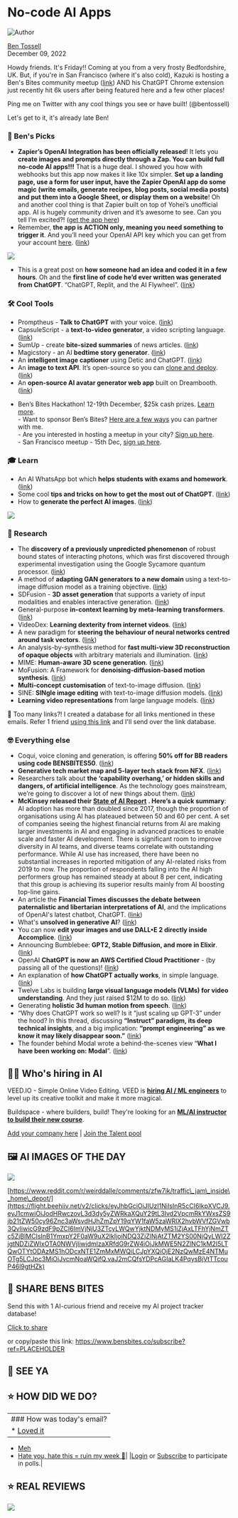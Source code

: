 # No-code AI Apps

![Author](https://media.beehiiv.com/cdn-cgi/image/format=auto,onerror=redirect/uploads/user/profile_picture/fc858b4d-39e3-4be1-abf4-2b55504e21a2/thumb_uJ4UYake_400x400.jpg)

[Ben Tossell](https://www.twitter.com/bentossell)  
December 09, 2022

Howdy friends. It's Friday!! Coming at you from a very frosty Bedfordshire, UK. But, if you're in San Francisco (where it's also cold), Kazuki is hosting a Ben's Bites community meetup ([link](https://flight.beehiiv.net/v2/clicks/eyJhbGciOiJIUzI1NiIsInR5cCI6IkpXVCJ9.eyJ1cmwiOiJodHRwczovL2x1Lm1hL3Zhdzg4YXNhIiwicG9zdF9pZCI6ImVjNjU3ZTcyLWQwYjktNDMyMS1iZjAxLTFhYjNmZTc5ZjBlMCIsInB1YmxpY2F0aW9uX2lkIjoiNDQ3ZjZlNjAtZTM2YS00NjQyLWI2ZjgtNDZiZWIxOTA0NWVjIiwidmlzaXRfdG9rZW4iOiJkMWE5N2ZlNC1kM2I5LTQwOTYtODAzMS1hODcxNTE1ZmMxMWQiLCJpYXQiOjE2NzQwMzE4NTMuOTg1LCJpc3MiOiJvcmNoaWQifQ.VTaa2l57YKCoRV1Y3RyzywvWiW1eY2KIkE6qWlWlIxY)) AND his ChatGPT Chrome extension just recently hit 6k users after being featured here and a few other places!

Ping me on Twitter with any cool things you see or have built! (@bentossell)

Let's get to it, it's already late Ben!

### **🤌 Ben's Picks**

* **Zapier’s OpenAI Integration has been officially released**! It lets you **create images and prompts directly through a Zap. You can build full no-code AI apps!!!** That is a huge deal. I showed you how with webhooks but this app now makes it like 10x simpler. **Set up a landing page, use a form for user input, have the Zapier OpenAI app do some magic (write emails, generate recipes, blog posts, social media posts) and put them into a Google Sheet, or display them on a website**! Oh and another cool thing is that Zapier built on top of Yohei’s unofficial app. AI is hugely community driven and it’s awesome to see. Can you tell I’m excited?! ([<u>get the app here</u>](https://flight.beehiiv.net/v2/clicks/eyJhbGciOiJIUzI1NiIsInR5cCI6IkpXVCJ9.eyJ1cmwiOiJodHRwczovL3phcGllci5jb20vYXBwcy9vcGVuYWkvaW50ZWdyYXRpb25zIiwicG9zdF9pZCI6ImVjNjU3ZTcyLWQwYjktNDMyMS1iZjAxLTFhYjNmZTc5ZjBlMCIsInB1YmxpY2F0aW9uX2lkIjoiNDQ3ZjZlNjAtZTM2YS00NjQyLWI2ZjgtNDZiZWIxOTA0NWVjIiwidmlzaXRfdG9rZW4iOiJkMWE5N2ZlNC1kM2I5LTQwOTYtODAzMS1hODcxNTE1ZmMxMWQiLCJpYXQiOjE2NzQwMzE4NTMuOTg2LCJpc3MiOiJvcmNoaWQifQ.qC04GOW2Usl3VWv7cAzuvOAsgnWrIxeJ4zW6Ucrt0HA))
* Remember, **the app is ACTION only, meaning you need something to trigger it**. And you’ll need your OpenAI API key which you can get from your account [<u>here</u>](https://flight.beehiiv.net/v2/clicks/eyJhbGciOiJIUzI1NiIsInR5cCI6IkpXVCJ9.eyJ1cmwiOiJodHRwczovL2JldGEub3BlbmFpLmNvbS9hY2NvdW50L2FwaS1rZXlzIiwicG9zdF9pZCI6ImVjNjU3ZTcyLWQwYjktNDMyMS1iZjAxLTFhYjNmZTc5ZjBlMCIsInB1YmxpY2F0aW9uX2lkIjoiNDQ3ZjZlNjAtZTM2YS00NjQyLWI2ZjgtNDZiZWIxOTA0NWVjIiwidmlzaXRfdG9rZW4iOiJkMWE5N2ZlNC1kM2I5LTQwOTYtODAzMS1hODcxNTE1ZmMxMWQiLCJpYXQiOjE2NzQwMzE4NTMuOTg2LCJpc3MiOiJvcmNoaWQifQ.dt7gaZJQAveYKwxEt5mm0bt3AH4ETJIYaLp0qy6E8s0). ([<u>link</u>](https://flight.beehiiv.net/v2/clicks/eyJhbGciOiJIUzI1NiIsInR5cCI6IkpXVCJ9.eyJ1cmwiOiJodHRwczovL3phcGllci5jb20vYXBwcy9vcGVuYWkvaW50ZWdyYXRpb25zIiwicG9zdF9pZCI6ImVjNjU3ZTcyLWQwYjktNDMyMS1iZjAxLTFhYjNmZTc5ZjBlMCIsInB1YmxpY2F0aW9uX2lkIjoiNDQ3ZjZlNjAtZTM2YS00NjQyLWI2ZjgtNDZiZWIxOTA0NWVjIiwidmlzaXRfdG9rZW4iOiJkMWE5N2ZlNC1kM2I5LTQwOTYtODAzMS1hODcxNTE1ZmMxMWQiLCJpYXQiOjE2NzQwMzE4NTMuOTg2LCJpc3MiOiJvcmNoaWQifQ.qC04GOW2Usl3VWv7cAzuvOAsgnWrIxeJ4zW6Ucrt0HA))

![](https://media.beehiiv.com/cdn-cgi/image/format=auto,onerror=redirect/uploads/asset/file/a6112ec4-d477-4ac5-b67d-c629fcb5f572/Screenshot_2022-12-09_at_14.10.08.png)

* This is a great post on **how someone had an idea and coded it in a few hours**. Oh and the **first line of code he’d ever written was generated from ChatGPT**. “ChatGPT, Replit, and the AI Flywheel”. ([<u>link</u>](https://flight.beehiiv.net/v2/clicks/eyJhbGciOiJIUzI1NiIsInR5cCI6IkpXVCJ9.eyJ1cmwiOiJodHRwczovL3d3dy5saW5rZWRpbi5jb20vcHVsc2UvY2hhdGdwdC1yZXBsaXQtYWktZmx5d2hlZWwtbmljay1jaGFwbGVhdS8iLCJwb3N0X2lkIjoiZWM2NTdlNzItZDBiOS00MzIxLWJmMDEtMWFiM2ZlNzlmMGUwIiwicHVibGljYXRpb25faWQiOiI0NDdmNmU2MC1lMzZhLTQ2NDItYjZmOC00NmJlYjE5MDQ1ZWMiLCJ2aXNpdF90b2tlbiI6ImQxYTk3ZmU0LWQzYjktNDA5Ni04MDMxLWE4NzE1MTVmYzExZCIsImlhdCI6MTY3NDAzMTg1My45ODYsImlzcyI6Im9yY2hpZCJ9.CIxjyIi1uuDyysn18VNiBX2QpkTfkQiXTRYRsWI7GYI))

### **🛠️ Cool Tools**

* Promptheus - **Talk to ChatGPT** with your voice. ([<u>link</u>](https://flight.beehiiv.net/v2/clicks/eyJhbGciOiJIUzI1NiIsInR5cCI6IkpXVCJ9.eyJ1cmwiOiJodHRwczovL2Nocm9tZS5nb29nbGUuY29tL3dlYnN0b3JlL2RldGFpbC9wcm9tcHRoZXVzLWNvbnZlcnNlLXdpdGgvZWlwamRrYmNoYWRuYW1pcHBvbmVobGpkbmZsb2xma2kiLCJwb3N0X2lkIjoiZWM2NTdlNzItZDBiOS00MzIxLWJmMDEtMWFiM2ZlNzlmMGUwIiwicHVibGljYXRpb25faWQiOiI0NDdmNmU2MC1lMzZhLTQ2NDItYjZmOC00NmJlYjE5MDQ1ZWMiLCJ2aXNpdF90b2tlbiI6ImQxYTk3ZmU0LWQzYjktNDA5Ni04MDMxLWE4NzE1MTVmYzExZCIsImlhdCI6MTY3NDAzMTg1My45ODYsImlzcyI6Im9yY2hpZCJ9.ONrHxZoTHxFYv84WsLprz3EmCw_dpPuHt58p5b8ok84))
* CapsuleScript - a **text-to-video generator**, a video scripting language. ([<u>link</u>](https://flight.beehiiv.net/v2/clicks/eyJhbGciOiJIUzI1NiIsInR5cCI6IkpXVCJ9.eyJ1cmwiOiJodHRwczovL2FpLmNhcHN1bGUudmlkZW8vIiwicG9zdF9pZCI6ImVjNjU3ZTcyLWQwYjktNDMyMS1iZjAxLTFhYjNmZTc5ZjBlMCIsInB1YmxpY2F0aW9uX2lkIjoiNDQ3ZjZlNjAtZTM2YS00NjQyLWI2ZjgtNDZiZWIxOTA0NWVjIiwidmlzaXRfdG9rZW4iOiJkMWE5N2ZlNC1kM2I5LTQwOTYtODAzMS1hODcxNTE1ZmMxMWQiLCJpYXQiOjE2NzQwMzE4NTMuOTg2LCJpc3MiOiJvcmNoaWQifQ.WLuFdoQeC_T9piHNHzMe25Hpt0VTvkLIj9FL5uBXmNc))
* SumUp - create **bite-sized summaries** of news articles. ([<u>link</u>](https://flight.beehiiv.net/v2/clicks/eyJhbGciOiJIUzI1NiIsInR5cCI6IkpXVCJ9.eyJ1cmwiOiJodHRwczovL3N1bXVwLnBhZ2UvIiwicG9zdF9pZCI6ImVjNjU3ZTcyLWQwYjktNDMyMS1iZjAxLTFhYjNmZTc5ZjBlMCIsInB1YmxpY2F0aW9uX2lkIjoiNDQ3ZjZlNjAtZTM2YS00NjQyLWI2ZjgtNDZiZWIxOTA0NWVjIiwidmlzaXRfdG9rZW4iOiJkMWE5N2ZlNC1kM2I5LTQwOTYtODAzMS1hODcxNTE1ZmMxMWQiLCJpYXQiOjE2NzQwMzE4NTMuOTg2LCJpc3MiOiJvcmNoaWQifQ.WtvNUsriXJjvDRHU5fHBLgDR8S4Z7GxPeRpf8bkupdg))
* Magicstory - an AI **bedtime story generator**. ([<u>link</u>](https://flight.beehiiv.net/v2/clicks/eyJhbGciOiJIUzI1NiIsInR5cCI6IkpXVCJ9.eyJ1cmwiOiJodHRwczovL21hZ2ljc3RvcnkuYWkvIiwicG9zdF9pZCI6ImVjNjU3ZTcyLWQwYjktNDMyMS1iZjAxLTFhYjNmZTc5ZjBlMCIsInB1YmxpY2F0aW9uX2lkIjoiNDQ3ZjZlNjAtZTM2YS00NjQyLWI2ZjgtNDZiZWIxOTA0NWVjIiwidmlzaXRfdG9rZW4iOiJkMWE5N2ZlNC1kM2I5LTQwOTYtODAzMS1hODcxNTE1ZmMxMWQiLCJpYXQiOjE2NzQwMzE4NTMuOTg2LCJpc3MiOiJvcmNoaWQifQ.iaRc4Wqsr2pFDKVBgaXQQIaqgIgQAEliaaBuoIXxoS8))
* An **intelligent image captioner** using Detic and ChatGPT. ([<u>link</u>](https://flight.beehiiv.net/v2/clicks/eyJhbGciOiJIUzI1NiIsInR5cCI6IkpXVCJ9.eyJ1cmwiOiJodHRwczovL2h1Z2dpbmdmYWNlLmNvL3NwYWNlcy90YWVzaXJpL0RldGljQ2hhdEdQVCIsInBvc3RfaWQiOiJlYzY1N2U3Mi1kMGI5LTQzMjEtYmYwMS0xYWIzZmU3OWYwZTAiLCJwdWJsaWNhdGlvbl9pZCI6IjQ0N2Y2ZTYwLWUzNmEtNDY0Mi1iNmY4LTQ2YmViMTkwNDVlYyIsInZpc2l0X3Rva2VuIjoiZDFhOTdmZTQtZDNiOS00MDk2LTgwMzEtYTg3MTUxNWZjMTFkIiwiaWF0IjoxNjc0MDMxODUzLjk4NiwiaXNzIjoib3JjaGlkIn0.YAt8B5M9-fDcXCrloLJs91e_ZMkH3X1k9OH21k2ar-I))
* An **image to text API**. It’s open-source so you can [<u>clone and deploy</u>](https://flight.beehiiv.net/v2/clicks/eyJhbGciOiJIUzI1NiIsInR5cCI6IkpXVCJ9.eyJ1cmwiOiJodHRwczovL3ZlcmNlbC5jb20vdGVtcGxhdGVzL25leHQuanMvYWktYWx0LXRleHQtZ2VuZXJhdG9yIiwicG9zdF9pZCI6ImVjNjU3ZTcyLWQwYjktNDMyMS1iZjAxLTFhYjNmZTc5ZjBlMCIsInB1YmxpY2F0aW9uX2lkIjoiNDQ3ZjZlNjAtZTM2YS00NjQyLWI2ZjgtNDZiZWIxOTA0NWVjIiwidmlzaXRfdG9rZW4iOiJkMWE5N2ZlNC1kM2I5LTQwOTYtODAzMS1hODcxNTE1ZmMxMWQiLCJpYXQiOjE2NzQwMzE4NTMuOTg2LCJpc3MiOiJvcmNoaWQifQ.ZO16Rm-bwJ-3i5pvpL2ciAJoMcdJt6p213ViA35O2vc). ([<u>link</u>](https://flight.beehiiv.net/v2/clicks/eyJhbGciOiJIUzI1NiIsInR5cCI6IkpXVCJ9.eyJ1cmwiOiJodHRwczovL2FsdC10ZXh0LWdlbmVyYXRvci52ZXJjZWwuYXBwLyIsInBvc3RfaWQiOiJlYzY1N2U3Mi1kMGI5LTQzMjEtYmYwMS0xYWIzZmU3OWYwZTAiLCJwdWJsaWNhdGlvbl9pZCI6IjQ0N2Y2ZTYwLWUzNmEtNDY0Mi1iNmY4LTQ2YmViMTkwNDVlYyIsInZpc2l0X3Rva2VuIjoiZDFhOTdmZTQtZDNiOS00MDk2LTgwMzEtYTg3MTUxNWZjMTFkIiwiaWF0IjoxNjc0MDMxODUzLjk4NiwiaXNzIjoib3JjaGlkIn0.eo3R4Wet36gTAKgHvHhJ774LPukIIARzmgONaVyR-yo))
* An **open-source AI avatar generator web app** built on Dreambooth. ([<u>link</u>](https://flight.beehiiv.net/v2/clicks/eyJhbGciOiJIUzI1NiIsInR5cCI6IkpXVCJ9.eyJ1cmwiOiJodHRwczovL2dpdGh1Yi5jb20vc2hpbmV3b3JrL3Bob3Rvc2hvdC8iLCJwb3N0X2lkIjoiZWM2NTdlNzItZDBiOS00MzIxLWJmMDEtMWFiM2ZlNzlmMGUwIiwicHVibGljYXRpb25faWQiOiI0NDdmNmU2MC1lMzZhLTQ2NDItYjZmOC00NmJlYjE5MDQ1ZWMiLCJ2aXNpdF90b2tlbiI6ImQxYTk3ZmU0LWQzYjktNDA5Ni04MDMxLWE4NzE1MTVmYzExZCIsImlhdCI6MTY3NDAzMTg1My45ODYsImlzcyI6Im9yY2hpZCJ9.-B7me23Pe7jtJ3-C6dEPD20nPodCd1z7trDRYFNm-DA))

- Ben’s Bites Hackathon! 12-19th December, $25k cash prizes. [<u>Learn more</u>](https://flight.beehiiv.net/v2/clicks/eyJhbGciOiJIUzI1NiIsInR5cCI6IkpXVCJ9.eyJ1cmwiOiJodHRwczovL3ZhbmlsbGEtcGVhY2gtNDg0Lm5vdGlvbi5zaXRlL0Jlbi1zLUJpdGVzLUFJLUhhY2thdGhvbi0xNWstMzI0YjNlOGIzZDQ3NGExMmEyZTgyOGI3YWM0NWY5ZjkiLCJwb3N0X2lkIjoiZWM2NTdlNzItZDBiOS00MzIxLWJmMDEtMWFiM2ZlNzlmMGUwIiwicHVibGljYXRpb25faWQiOiI0NDdmNmU2MC1lMzZhLTQ2NDItYjZmOC00NmJlYjE5MDQ1ZWMiLCJ2aXNpdF90b2tlbiI6ImQxYTk3ZmU0LWQzYjktNDA5Ni04MDMxLWE4NzE1MTVmYzExZCIsImlhdCI6MTY3NDAzMTg1My45ODYsImlzcyI6Im9yY2hpZCJ9.kfzrCAzogfZS0QPzS2jG9W5kIQUwqnPqoB62vups5qU).  
\- Want to sponsor Ben’s Bites? [<u>Here are a few ways</u>](https://flight.beehiiv.net/v2/clicks/eyJhbGciOiJIUzI1NiIsInR5cCI6IkpXVCJ9.eyJ1cmwiOiJodHRwczovL2FpcnRhYmxlLmNvbS9zaHJRVXJyMElwVUJHb3M4QiIsInBvc3RfaWQiOiJlYzY1N2U3Mi1kMGI5LTQzMjEtYmYwMS0xYWIzZmU3OWYwZTAiLCJwdWJsaWNhdGlvbl9pZCI6IjQ0N2Y2ZTYwLWUzNmEtNDY0Mi1iNmY4LTQ2YmViMTkwNDVlYyIsInZpc2l0X3Rva2VuIjoiZDFhOTdmZTQtZDNiOS00MDk2LTgwMzEtYTg3MTUxNWZjMTFkIiwiaWF0IjoxNjc0MDMxODUzLjk4NiwiaXNzIjoib3JjaGlkIn0.FzrdYGHumQjBGK1zWb_FcXpj9p_Uq7Q3S3nZaaQ4Lis) you can partner with me.  
\- Are you interested in hosting a meetup in your city? [<u>Sign up here</u>](https://flight.beehiiv.net/v2/clicks/eyJhbGciOiJIUzI1NiIsInR5cCI6IkpXVCJ9.eyJ1cmwiOiJodHRwczovL2FpcnRhYmxlLmNvbS9zaHI0cjNvQW5NYjZhZUFOVCIsInBvc3RfaWQiOiJlYzY1N2U3Mi1kMGI5LTQzMjEtYmYwMS0xYWIzZmU3OWYwZTAiLCJwdWJsaWNhdGlvbl9pZCI6IjQ0N2Y2ZTYwLWUzNmEtNDY0Mi1iNmY4LTQ2YmViMTkwNDVlYyIsInZpc2l0X3Rva2VuIjoiZDFhOTdmZTQtZDNiOS00MDk2LTgwMzEtYTg3MTUxNWZjMTFkIiwiaWF0IjoxNjc0MDMxODUzLjk4NiwiaXNzIjoib3JjaGlkIn0.YD-kZQqpK7_UQph5Qiu2VpXfvO8JfpBYfDudKG4y8pA).  
\- San Francisco meetup - 15th Dec, [sign up here](https://flight.beehiiv.net/v2/clicks/eyJhbGciOiJIUzI1NiIsInR5cCI6IkpXVCJ9.eyJ1cmwiOiJodHRwczovL2x1Lm1hL3Zhdzg4YXNhIiwicG9zdF9pZCI6ImVjNjU3ZTcyLWQwYjktNDMyMS1iZjAxLTFhYjNmZTc5ZjBlMCIsInB1YmxpY2F0aW9uX2lkIjoiNDQ3ZjZlNjAtZTM2YS00NjQyLWI2ZjgtNDZiZWIxOTA0NWVjIiwidmlzaXRfdG9rZW4iOiJkMWE5N2ZlNC1kM2I5LTQwOTYtODAzMS1hODcxNTE1ZmMxMWQiLCJpYXQiOjE2NzQwMzE4NTMuOTg2LCJpc3MiOiJvcmNoaWQifQ.yv88FH91-oQ9y-KaBD6wAcb5OnUqDd685s63TuSllBY).

### **🎓 Learn**

* An AI WhatsApp bot which **helps students with exams and homework**. ([<u>link</u>](https://flight.beehiiv.net/v2/clicks/eyJhbGciOiJIUzI1NiIsInR5cCI6IkpXVCJ9.eyJ1cmwiOiJodHRwczovL2Zvb25kYW1hdGUuY29tLyIsInBvc3RfaWQiOiJlYzY1N2U3Mi1kMGI5LTQzMjEtYmYwMS0xYWIzZmU3OWYwZTAiLCJwdWJsaWNhdGlvbl9pZCI6IjQ0N2Y2ZTYwLWUzNmEtNDY0Mi1iNmY4LTQ2YmViMTkwNDVlYyIsInZpc2l0X3Rva2VuIjoiZDFhOTdmZTQtZDNiOS00MDk2LTgwMzEtYTg3MTUxNWZjMTFkIiwiaWF0IjoxNjc0MDMxODUzLjk4NiwiaXNzIjoib3JjaGlkIn0.7IXhfDTmswnpAD3MpVJKnJNIvPtdF5b1eilZc7jhtmU))
* Some cool **tips and tricks on how to get the most out of ChatGPT**. ([<u>link</u>](https://flight.beehiiv.net/v2/clicks/eyJhbGciOiJIUzI1NiIsInR5cCI6IkpXVCJ9.eyJ1cmwiOiJodHRwczovL3R3aXR0ZXIuY29tL2RhdGFjaGF6L3N0YXR1cy8xNjAwMTM1NTkxODc3NzQyNTkyIiwicG9zdF9pZCI6ImVjNjU3ZTcyLWQwYjktNDMyMS1iZjAxLTFhYjNmZTc5ZjBlMCIsInB1YmxpY2F0aW9uX2lkIjoiNDQ3ZjZlNjAtZTM2YS00NjQyLWI2ZjgtNDZiZWIxOTA0NWVjIiwidmlzaXRfdG9rZW4iOiJkMWE5N2ZlNC1kM2I5LTQwOTYtODAzMS1hODcxNTE1ZmMxMWQiLCJpYXQiOjE2NzQwMzE4NTMuOTg2LCJpc3MiOiJvcmNoaWQifQ.CzNHs4acY1UKrdwK-8enXL48Obgb-sGztp9JAUnscnw))
* How to **generate the perfect AI images**. ([<u>link</u>](https://flight.beehiiv.net/v2/clicks/eyJhbGciOiJIUzI1NiIsInR5cCI6IkpXVCJ9.eyJ1cmwiOiJodHRwczovL3d3dy53b3JkY2VsY2x1Yi5jb20vdWpqd2FsNDkuc29sL2hvdy10by1nZW5lcmF0ZS10aGUtcGVyZmVjdC1pbWFnZXMiLCJwb3N0X2lkIjoiZWM2NTdlNzItZDBiOS00MzIxLWJmMDEtMWFiM2ZlNzlmMGUwIiwicHVibGljYXRpb25faWQiOiI0NDdmNmU2MC1lMzZhLTQ2NDItYjZmOC00NmJlYjE5MDQ1ZWMiLCJ2aXNpdF90b2tlbiI6ImQxYTk3ZmU0LWQzYjktNDA5Ni04MDMxLWE4NzE1MTVmYzExZCIsImlhdCI6MTY3NDAzMTg1My45ODYsImlzcyI6Im9yY2hpZCJ9.QzUJEcMxsOA-WXIkaZ3EEQd-phnE12b1YuMs7ey_UG4))

![](https://media.beehiiv.com/cdn-cgi/image/format=auto,onerror=redirect/uploads/asset/file/794548cd-8ced-4c0c-a20c-f28cdbe093c5/-OkCuZIvH-18T6noftCmqQZBvmD5jaQWcAjkZa78BYc.png)

### **🔬 Research**

* The **discovery of a previously unpredicted phenomenon** of robust bound states of interacting photons, which was first discovered through experimental investigation using the Google Sycamore quantum processor. ([<u>link</u>](https://flight.beehiiv.net/v2/clicks/eyJhbGciOiJIUzI1NiIsInR5cCI6IkpXVCJ9.eyJ1cmwiOiJodHRwczovL2FpLmdvb2dsZWJsb2cuY29tLzIwMjIvMTIvZm9ybWF0aW9uLW9mLXJvYnVzdC1ib3VuZC1zdGF0ZXMtb2YuaHRtbCIsInBvc3RfaWQiOiJlYzY1N2U3Mi1kMGI5LTQzMjEtYmYwMS0xYWIzZmU3OWYwZTAiLCJwdWJsaWNhdGlvbl9pZCI6IjQ0N2Y2ZTYwLWUzNmEtNDY0Mi1iNmY4LTQ2YmViMTkwNDVlYyIsInZpc2l0X3Rva2VuIjoiZDFhOTdmZTQtZDNiOS00MDk2LTgwMzEtYTg3MTUxNWZjMTFkIiwiaWF0IjoxNjc0MDMxODUzLjk4NywiaXNzIjoib3JjaGlkIn0.DVOaRRWlC-sXZ2sK4ZhWMlPpYoFkabDW_UJB_z3h3ZI))
* A method of **adapting GAN generators to a new domain** using a text-to-image diffusion model as a training objective. ([<u>link</u>](https://flight.beehiiv.net/v2/clicks/eyJhbGciOiJIUzI1NiIsInR5cCI6IkpXVCJ9.eyJ1cmwiOiJodHRwczovL3N0eWxlZ2FuZnVzaW9uLmdpdGh1Yi5pby8iLCJwb3N0X2lkIjoiZWM2NTdlNzItZDBiOS00MzIxLWJmMDEtMWFiM2ZlNzlmMGUwIiwicHVibGljYXRpb25faWQiOiI0NDdmNmU2MC1lMzZhLTQ2NDItYjZmOC00NmJlYjE5MDQ1ZWMiLCJ2aXNpdF90b2tlbiI6ImQxYTk3ZmU0LWQzYjktNDA5Ni04MDMxLWE4NzE1MTVmYzExZCIsImlhdCI6MTY3NDAzMTg1My45ODcsImlzcyI6Im9yY2hpZCJ9.oYCjEDGHdU5IAXiAGzPppAAzpyzLSKPShbSicN3hEX0))
* SDFusion - **3D asset generation** that supports a variety of input modalities and enables interactive generation. ([<u>link</u>](https://flight.beehiiv.net/v2/clicks/eyJhbGciOiJIUzI1NiIsInR5cCI6IkpXVCJ9.eyJ1cmwiOiJodHRwczovL3ljY3llbmNoaWNoZW5nLmdpdGh1Yi5pby9TREZ1c2lvbi8iLCJwb3N0X2lkIjoiZWM2NTdlNzItZDBiOS00MzIxLWJmMDEtMWFiM2ZlNzlmMGUwIiwicHVibGljYXRpb25faWQiOiI0NDdmNmU2MC1lMzZhLTQ2NDItYjZmOC00NmJlYjE5MDQ1ZWMiLCJ2aXNpdF90b2tlbiI6ImQxYTk3ZmU0LWQzYjktNDA5Ni04MDMxLWE4NzE1MTVmYzExZCIsImlhdCI6MTY3NDAzMTg1My45ODcsImlzcyI6Im9yY2hpZCJ9.2x5_zU4USOMhHhHFtPiEAjp7zVU6hhJTopQuyouUCSY))
* General-purpose **in-context learning by meta-learning transformers**. ([<u>link</u>](https://flight.beehiiv.net/v2/clicks/eyJhbGciOiJIUzI1NiIsInR5cCI6IkpXVCJ9.eyJ1cmwiOiJodHRwczovL2FyeGl2Lm9yZy9hYnMvMjIxMi4wNDQ1OCIsInBvc3RfaWQiOiJlYzY1N2U3Mi1kMGI5LTQzMjEtYmYwMS0xYWIzZmU3OWYwZTAiLCJwdWJsaWNhdGlvbl9pZCI6IjQ0N2Y2ZTYwLWUzNmEtNDY0Mi1iNmY4LTQ2YmViMTkwNDVlYyIsInZpc2l0X3Rva2VuIjoiZDFhOTdmZTQtZDNiOS00MDk2LTgwMzEtYTg3MTUxNWZjMTFkIiwiaWF0IjoxNjc0MDMxODUzLjk4NywiaXNzIjoib3JjaGlkIn0.d7RPTMQWZKHNRJidFcS1o1NRJsyk3lt378ncKuE_4SE))
* VideoDex: **Learning dexterity from internet videos**. ([<u>link</u>](https://flight.beehiiv.net/v2/clicks/eyJhbGciOiJIUzI1NiIsInR5cCI6IkpXVCJ9.eyJ1cmwiOiJodHRwczovL3ZpZGVvLWRleC5naXRodWIuaW8vIiwicG9zdF9pZCI6ImVjNjU3ZTcyLWQwYjktNDMyMS1iZjAxLTFhYjNmZTc5ZjBlMCIsInB1YmxpY2F0aW9uX2lkIjoiNDQ3ZjZlNjAtZTM2YS00NjQyLWI2ZjgtNDZiZWIxOTA0NWVjIiwidmlzaXRfdG9rZW4iOiJkMWE5N2ZlNC1kM2I5LTQwOTYtODAzMS1hODcxNTE1ZmMxMWQiLCJpYXQiOjE2NzQwMzE4NTMuOTg3LCJpc3MiOiJvcmNoaWQifQ.bkUocyYQprFr7rJxqZscmnToNl96DT2J8GqJsa2EZtw))
* A​​ new paradigm for **steering the behaviour of neural networks centred around task vectors**. ([<u>link</u>](https://flight.beehiiv.net/v2/clicks/eyJhbGciOiJIUzI1NiIsInR5cCI6IkpXVCJ9.eyJ1cmwiOiJodHRwczovL2FyeGl2Lm9yZy9hYnMvMjIxMi4wNDA4OSIsInBvc3RfaWQiOiJlYzY1N2U3Mi1kMGI5LTQzMjEtYmYwMS0xYWIzZmU3OWYwZTAiLCJwdWJsaWNhdGlvbl9pZCI6IjQ0N2Y2ZTYwLWUzNmEtNDY0Mi1iNmY4LTQ2YmViMTkwNDVlYyIsInZpc2l0X3Rva2VuIjoiZDFhOTdmZTQtZDNiOS00MDk2LTgwMzEtYTg3MTUxNWZjMTFkIiwiaWF0IjoxNjc0MDMxODUzLjk4NywiaXNzIjoib3JjaGlkIn0.hNYFL-BrtJ_pI_4yazH4x9Ft76iVNPbrHW2VmuVTACU))
* An analysis-by-synthesis method for **fast multi-view 3D reconstruction of opaque objects** with arbitrary materials and illumination. ([<u>link</u>](https://flight.beehiiv.net/v2/clicks/eyJhbGciOiJIUzI1NiIsInR5cCI6IkpXVCJ9.eyJ1cmwiOiJodHRwczovL2ZyYXVuaG9mZXJoaGkuZ2l0aHViLmlvL25ldXJhbC1kZWZlcnJlZC1zaGFkaW5nLyIsInBvc3RfaWQiOiJlYzY1N2U3Mi1kMGI5LTQzMjEtYmYwMS0xYWIzZmU3OWYwZTAiLCJwdWJsaWNhdGlvbl9pZCI6IjQ0N2Y2ZTYwLWUzNmEtNDY0Mi1iNmY4LTQ2YmViMTkwNDVlYyIsInZpc2l0X3Rva2VuIjoiZDFhOTdmZTQtZDNiOS00MDk2LTgwMzEtYTg3MTUxNWZjMTFkIiwiaWF0IjoxNjc0MDMxODUzLjk4NywiaXNzIjoib3JjaGlkIn0.wg8tqEvEm0YH4Rx7vrvk5QU5n0jlI3ANS2ddE7qxr-k))
* MIME: **Human-aware 3D scene generation**. ([<u>link</u>](https://flight.beehiiv.net/v2/clicks/eyJhbGciOiJIUzI1NiIsInR5cCI6IkpXVCJ9.eyJ1cmwiOiJodHRwczovL21pbWUuaXMudHVlLm1wZy5kZS8iLCJwb3N0X2lkIjoiZWM2NTdlNzItZDBiOS00MzIxLWJmMDEtMWFiM2ZlNzlmMGUwIiwicHVibGljYXRpb25faWQiOiI0NDdmNmU2MC1lMzZhLTQ2NDItYjZmOC00NmJlYjE5MDQ1ZWMiLCJ2aXNpdF90b2tlbiI6ImQxYTk3ZmU0LWQzYjktNDA5Ni04MDMxLWE4NzE1MTVmYzExZCIsImlhdCI6MTY3NDAzMTg1My45ODcsImlzcyI6Im9yY2hpZCJ9.Pdg0_-J5mKs8dhIOVE3y9QcwvkuZmwWtMFxGtR_sHLY))
* MoFusion: A Framework for **denoising-diffusion-based motion synthesis**. ([<u>link</u>](https://flight.beehiiv.net/v2/clicks/eyJhbGciOiJIUzI1NiIsInR5cCI6IkpXVCJ9.eyJ1cmwiOiJodHRwczovL2FyeGl2Lm9yZy9hYnMvMjIxMi4wNDQ5NSIsInBvc3RfaWQiOiJlYzY1N2U3Mi1kMGI5LTQzMjEtYmYwMS0xYWIzZmU3OWYwZTAiLCJwdWJsaWNhdGlvbl9pZCI6IjQ0N2Y2ZTYwLWUzNmEtNDY0Mi1iNmY4LTQ2YmViMTkwNDVlYyIsInZpc2l0X3Rva2VuIjoiZDFhOTdmZTQtZDNiOS00MDk2LTgwMzEtYTg3MTUxNWZjMTFkIiwiaWF0IjoxNjc0MDMxODUzLjk4NywiaXNzIjoib3JjaGlkIn0.mbawHSxJaMZGi766GLuiMvMqpojKA9eyetDUyYKCXdk))
* **Multi-concept customisation** of text-to-image diffusion. ([<u>link</u>](https://flight.beehiiv.net/v2/clicks/eyJhbGciOiJIUzI1NiIsInR5cCI6IkpXVCJ9.eyJ1cmwiOiJodHRwczovL3d3dy5jcy5jbXUuZWR1L35jdXN0b20tZGlmZnVzaW9uLyIsInBvc3RfaWQiOiJlYzY1N2U3Mi1kMGI5LTQzMjEtYmYwMS0xYWIzZmU3OWYwZTAiLCJwdWJsaWNhdGlvbl9pZCI6IjQ0N2Y2ZTYwLWUzNmEtNDY0Mi1iNmY4LTQ2YmViMTkwNDVlYyIsInZpc2l0X3Rva2VuIjoiZDFhOTdmZTQtZDNiOS00MDk2LTgwMzEtYTg3MTUxNWZjMTFkIiwiaWF0IjoxNjc0MDMxODUzLjk4NywiaXNzIjoib3JjaGlkIn0.QhtgeKH7bB9syL8TzsFmJq0O0pxL8kVsoHmDlSW4IpA))
* SINE: **SINgle image editing** with text-to-image diffusion models. ([<u>link</u>](https://flight.beehiiv.net/v2/clicks/eyJhbGciOiJIUzI1NiIsInR5cCI6IkpXVCJ9.eyJ1cmwiOiJodHRwczovL3poYW5nLXp4LmdpdGh1Yi5pby9TSU5FLyIsInBvc3RfaWQiOiJlYzY1N2U3Mi1kMGI5LTQzMjEtYmYwMS0xYWIzZmU3OWYwZTAiLCJwdWJsaWNhdGlvbl9pZCI6IjQ0N2Y2ZTYwLWUzNmEtNDY0Mi1iNmY4LTQ2YmViMTkwNDVlYyIsInZpc2l0X3Rva2VuIjoiZDFhOTdmZTQtZDNiOS00MDk2LTgwMzEtYTg3MTUxNWZjMTFkIiwiaWF0IjoxNjc0MDMxODUzLjk4NywiaXNzIjoib3JjaGlkIn0.3UTaG0FJbXnIesxIgZbCByo06SAIGBCM-urlvyJS3Qs))
* **Learning video representations** from large language models. ([<u>link</u>](https://flight.beehiiv.net/v2/clicks/eyJhbGciOiJIUzI1NiIsInR5cCI6IkpXVCJ9.eyJ1cmwiOiJodHRwczovL2ZhY2Vib29rcmVzZWFyY2guZ2l0aHViLmlvL0xhVmlMYS8iLCJwb3N0X2lkIjoiZWM2NTdlNzItZDBiOS00MzIxLWJmMDEtMWFiM2ZlNzlmMGUwIiwicHVibGljYXRpb25faWQiOiI0NDdmNmU2MC1lMzZhLTQ2NDItYjZmOC00NmJlYjE5MDQ1ZWMiLCJ2aXNpdF90b2tlbiI6ImQxYTk3ZmU0LWQzYjktNDA5Ni04MDMxLWE4NzE1MTVmYzExZCIsImlhdCI6MTY3NDAzMTg1My45ODcsImlzcyI6Im9yY2hpZCJ9.mU9MOh8eHqZEjh4IKay6_PGHwuEeZZtYr7lsyyeUSbY))

👋 Too many links?! I created a database for all links mentioned in these emails. Refer 1 friend [using this link](https://flight.beehiiv.net/v2/clicks/eyJhbGciOiJIUzI1NiIsInR5cCI6IkpXVCJ9.eyJ1cmwiOiJodHRwczovL3d3dy5iZW5zYml0ZXMuY28vc3Vic2NyaWJlP3JlZj1QTEFDRUhPTERFUiIsInBvc3RfaWQiOiJlYzY1N2U3Mi1kMGI5LTQzMjEtYmYwMS0xYWIzZmU3OWYwZTAiLCJwdWJsaWNhdGlvbl9pZCI6IjQ0N2Y2ZTYwLWUzNmEtNDY0Mi1iNmY4LTQ2YmViMTkwNDVlYyIsInZpc2l0X3Rva2VuIjoiZDFhOTdmZTQtZDNiOS00MDk2LTgwMzEtYTg3MTUxNWZjMTFkIiwiaWF0IjoxNjc0MDMxODUzLjk4NywiaXNzIjoib3JjaGlkIn0.P6zvcPZnVGOBSO_4CtBaE1nT_ER0kbSU2lPC0ZlPP8o) and I'll send over the link database.

### **🤓 Everything else**

* Coqui, voice cloning and generation, is offering **50% off for BB readers using code BENSBITES50**. ([<u>link</u>](https://flight.beehiiv.net/v2/clicks/eyJhbGciOiJIUzI1NiIsInR5cCI6IkpXVCJ9.eyJ1cmwiOiJodHRwczovL2NvcXVpLmFpLyIsInBvc3RfaWQiOiJlYzY1N2U3Mi1kMGI5LTQzMjEtYmYwMS0xYWIzZmU3OWYwZTAiLCJwdWJsaWNhdGlvbl9pZCI6IjQ0N2Y2ZTYwLWUzNmEtNDY0Mi1iNmY4LTQ2YmViMTkwNDVlYyIsInZpc2l0X3Rva2VuIjoiZDFhOTdmZTQtZDNiOS00MDk2LTgwMzEtYTg3MTUxNWZjMTFkIiwiaWF0IjoxNjc0MDMxODUzLjk4NywiaXNzIjoib3JjaGlkIn0.6-VOq-WOSoK5_9FHsynR79RdBMeda16MIDJFO5JWE48))
* **Generative tech market map and 5-layer tech stack from NFX**. ([<u>link</u>](https://flight.beehiiv.net/v2/clicks/eyJhbGciOiJIUzI1NiIsInR5cCI6IkpXVCJ9.eyJ1cmwiOiJodHRwczovL3d3dy5uZnguY29tL3Bvc3QvZ2VuZXJhdGl2ZS1haS10ZWNoLTUtbGF5ZXJzIiwicG9zdF9pZCI6ImVjNjU3ZTcyLWQwYjktNDMyMS1iZjAxLTFhYjNmZTc5ZjBlMCIsInB1YmxpY2F0aW9uX2lkIjoiNDQ3ZjZlNjAtZTM2YS00NjQyLWI2ZjgtNDZiZWIxOTA0NWVjIiwidmlzaXRfdG9rZW4iOiJkMWE5N2ZlNC1kM2I5LTQwOTYtODAzMS1hODcxNTE1ZmMxMWQiLCJpYXQiOjE2NzQwMzE4NTMuOTg3LCJpc3MiOiJvcmNoaWQifQ.4ScvW6KEM-xagOB2m19cdDSzLjPdHtWsoIAjM2TgFcE))
* Researchers talk about **the ‘capability overhang,’ or hidden skills and dangers, of artificial intelligence**. As the technology goes mainstream, we’re going to discover a lot of new things about them. ([<u>link</u>](https://flight.beehiiv.net/v2/clicks/eyJhbGciOiJIUzI1NiIsInR5cCI6IkpXVCJ9.eyJ1cmwiOiJodHRwczovL3d3dy50aGV2ZXJnZS5jb20vMjAyMi8xMi84LzIzNDk5NzI4L2FpLWNhcGFiaWxpdHktYWNjZXNzaWJpbGl0eS1jaGF0Z3B0LXN0YWJsZS1kaWZmdXNpb24tY29tbWVyY2lhbGl6YXRpb24iLCJwb3N0X2lkIjoiZWM2NTdlNzItZDBiOS00MzIxLWJmMDEtMWFiM2ZlNzlmMGUwIiwicHVibGljYXRpb25faWQiOiI0NDdmNmU2MC1lMzZhLTQ2NDItYjZmOC00NmJlYjE5MDQ1ZWMiLCJ2aXNpdF90b2tlbiI6ImQxYTk3ZmU0LWQzYjktNDA5Ni04MDMxLWE4NzE1MTVmYzExZCIsImlhdCI6MTY3NDAzMTg1My45ODcsImlzcyI6Im9yY2hpZCJ9.jj-h2AwGEFIGoUk3XG0k408ir536aTemdZqs3m7GQ-E))
* **McKinsey released their [<u>State of AI Report</u>](https://flight.beehiiv.net/v2/clicks/eyJhbGciOiJIUzI1NiIsInR5cCI6IkpXVCJ9.eyJ1cmwiOiJodHRwczovL3d3dy5tY2tpbnNleS5jb20vY2FwYWJpbGl0aWVzL3F1YW50dW1ibGFjay9vdXItaW5zaWdodHMvdGhlLXN0YXRlLW9mLWFpLWluLTIwMjItYW5kLWEtaGFsZi1kZWNhZGUtaW4tcmV2aWV3IiwicG9zdF9pZCI6ImVjNjU3ZTcyLWQwYjktNDMyMS1iZjAxLTFhYjNmZTc5ZjBlMCIsInB1YmxpY2F0aW9uX2lkIjoiNDQ3ZjZlNjAtZTM2YS00NjQyLWI2ZjgtNDZiZWIxOTA0NWVjIiwidmlzaXRfdG9rZW4iOiJkMWE5N2ZlNC1kM2I5LTQwOTYtODAzMS1hODcxNTE1ZmMxMWQiLCJpYXQiOjE2NzQwMzE4NTMuOTg3LCJpc3MiOiJvcmNoaWQifQ.sC87C2JfaR5wSSN821j5X0yI2r6Gq6Vmq_7MhVdKu64)** **. Here’s a quick summary**: AI adoption has more than doubled since 2017, though the proportion of organisations using AI has plateaued between 50 and 60 per cent. A set of companies seeing the highest financial returns from AI are making larger investments in AI and engaging in advanced practices to enable scale and faster AI development. There is significant room to improve diversity in AI teams, and diverse teams correlate with outstanding performance. While AI use has increased, there have been no substantial increases in reported mitigation of any AI-related risks from 2019 to now. The proportion of respondents falling into the AI high performers group has remained steady at about 8 per cent, indicating that this group is achieving its superior results mainly from AI boosting top-line gains.
* An article the **Financial Times discusses the debate between paternalistic and libertarian interpretations of AI**, and the implications of OpenAI's latest chatbot, ChatGPT. ([<u>link</u>](https://flight.beehiiv.net/v2/clicks/eyJhbGciOiJIUzI1NiIsInR5cCI6IkpXVCJ9.eyJ1cmwiOiJodHRwczovL3d3dy5mdC5jb20vY29udGVudC82NDAzNjQxZC0xZjVmLTQ3MDItYWY0Yi0yZjFiZmU5OTM1NTkiLCJwb3N0X2lkIjoiZWM2NTdlNzItZDBiOS00MzIxLWJmMDEtMWFiM2ZlNzlmMGUwIiwicHVibGljYXRpb25faWQiOiI0NDdmNmU2MC1lMzZhLTQ2NDItYjZmOC00NmJlYjE5MDQ1ZWMiLCJ2aXNpdF90b2tlbiI6ImQxYTk3ZmU0LWQzYjktNDA5Ni04MDMxLWE4NzE1MTVmYzExZCIsImlhdCI6MTY3NDAzMTg1My45ODcsImlzcyI6Im9yY2hpZCJ9.5LdvTIEsbjfQh_qWZ9_jU04FsKorvkum_4SJjmn89WQ))
* What's **unsolved in generative AI**? ([<u>link</u>](https://flight.beehiiv.net/v2/clicks/eyJhbGciOiJIUzI1NiIsInR5cCI6IkpXVCJ9.eyJ1cmwiOiJodHRwczovL21ld2VsY2guc3Vic3RhY2suY29tL3Avd2hhdHMtdW5zb2x2ZWQtaW4tZ2VuZXJhdGl2ZS1haSIsInBvc3RfaWQiOiJlYzY1N2U3Mi1kMGI5LTQzMjEtYmYwMS0xYWIzZmU3OWYwZTAiLCJwdWJsaWNhdGlvbl9pZCI6IjQ0N2Y2ZTYwLWUzNmEtNDY0Mi1iNmY4LTQ2YmViMTkwNDVlYyIsInZpc2l0X3Rva2VuIjoiZDFhOTdmZTQtZDNiOS00MDk2LTgwMzEtYTg3MTUxNWZjMTFkIiwiaWF0IjoxNjc0MDMxODUzLjk4NywiaXNzIjoib3JjaGlkIn0.XnHulqVzWD4laFKmk50ulSQDlwMaQGgaZyEb37heMBY))
* You can now **edit your images and use DALL•E 2 directly inside Accomplice**. ([<u>link</u>](https://flight.beehiiv.net/v2/clicks/eyJhbGciOiJIUzI1NiIsInR5cCI6IkpXVCJ9.eyJ1cmwiOiJodHRwczovL2FjY29tcGxpY2UuYWkvYmxvZy9sYXVuY2gtaW1hZ2UtZWRpdGluZy1hbmQtZGFsbGUtMiIsInBvc3RfaWQiOiJlYzY1N2U3Mi1kMGI5LTQzMjEtYmYwMS0xYWIzZmU3OWYwZTAiLCJwdWJsaWNhdGlvbl9pZCI6IjQ0N2Y2ZTYwLWUzNmEtNDY0Mi1iNmY4LTQ2YmViMTkwNDVlYyIsInZpc2l0X3Rva2VuIjoiZDFhOTdmZTQtZDNiOS00MDk2LTgwMzEtYTg3MTUxNWZjMTFkIiwiaWF0IjoxNjc0MDMxODUzLjk4NywiaXNzIjoib3JjaGlkIn0.19lVH2vs89sgsJsDNHJA15BJ0qPI9JOGVc-m9L1xntM))
* Announcing Bumblebee: **GPT2, Stable Diffusion, and more in Elixir**. ([<u>link</u>](https://flight.beehiiv.net/v2/clicks/eyJhbGciOiJIUzI1NiIsInR5cCI6IkpXVCJ9.eyJ1cmwiOiJodHRwczovL25ld3MubGl2ZWJvb2suZGV2L2Fubm91bmNpbmctYnVtYmxlYmVlLWdwdDItc3RhYmxlLWRpZmZ1c2lvbi1hbmQtbW9yZS1pbi1lbGl4aXItM09wNzNPIiwicG9zdF9pZCI6ImVjNjU3ZTcyLWQwYjktNDMyMS1iZjAxLTFhYjNmZTc5ZjBlMCIsInB1YmxpY2F0aW9uX2lkIjoiNDQ3ZjZlNjAtZTM2YS00NjQyLWI2ZjgtNDZiZWIxOTA0NWVjIiwidmlzaXRfdG9rZW4iOiJkMWE5N2ZlNC1kM2I5LTQwOTYtODAzMS1hODcxNTE1ZmMxMWQiLCJpYXQiOjE2NzQwMzE4NTMuOTg3LCJpc3MiOiJvcmNoaWQifQ.POT-dKVdy7PGIHjFgOQxSXkDq41jNrrSJeKwH5zIx_0))
* OpenAI **ChatGPT is now an AWS Certified Cloud Practitioner** - (by passing all of the questions)! ([<u>link</u>](https://flight.beehiiv.net/v2/clicks/eyJhbGciOiJIUzI1NiIsInR5cCI6IkpXVCJ9.eyJ1cmwiOiJodHRwczovL3R3aXR0ZXIuY29tL3N0ZXBoYW5lbWFhcmVrL3N0YXR1cy8xNjAwODY0NjA0MjIwOTY0ODcxIiwicG9zdF9pZCI6ImVjNjU3ZTcyLWQwYjktNDMyMS1iZjAxLTFhYjNmZTc5ZjBlMCIsInB1YmxpY2F0aW9uX2lkIjoiNDQ3ZjZlNjAtZTM2YS00NjQyLWI2ZjgtNDZiZWIxOTA0NWVjIiwidmlzaXRfdG9rZW4iOiJkMWE5N2ZlNC1kM2I5LTQwOTYtODAzMS1hODcxNTE1ZmMxMWQiLCJpYXQiOjE2NzQwMzE4NTMuOTg3LCJpc3MiOiJvcmNoaWQifQ.rt3TfLs6IyHNcAvP_cC0bLk5hxjSr2VgQ9c3fRRmTFA))
* An explanation of **how ChatGPT actually works**, in simple language. ([<u>link</u>](https://flight.beehiiv.net/v2/clicks/eyJhbGciOiJIUzI1NiIsInR5cCI6IkpXVCJ9.eyJ1cmwiOiJodHRwczovL3R3aXR0ZXIuY29tL2FscGhhc2lnbmFsYWkvc3RhdHVzLzE2MDAyMDk5MzA5NTQzMjE5MjAiLCJwb3N0X2lkIjoiZWM2NTdlNzItZDBiOS00MzIxLWJmMDEtMWFiM2ZlNzlmMGUwIiwicHVibGljYXRpb25faWQiOiI0NDdmNmU2MC1lMzZhLTQ2NDItYjZmOC00NmJlYjE5MDQ1ZWMiLCJ2aXNpdF90b2tlbiI6ImQxYTk3ZmU0LWQzYjktNDA5Ni04MDMxLWE4NzE1MTVmYzExZCIsImlhdCI6MTY3NDAzMTg1My45ODgsImlzcyI6Im9yY2hpZCJ9.46mfAug2efxrJtvb4-nEE-GZqnxNpLi32JPCAkmAZho))
* Twelve Labs is building **large visual language models (VLMs) for video understanding**. And they just raised $12M to do so. ([<u>link</u>](https://flight.beehiiv.net/v2/clicks/eyJhbGciOiJIUzI1NiIsInR5cCI6IkpXVCJ9.eyJ1cmwiOiJodHRwczovL3RlY2hjcnVuY2guY29tLzIwMjIvMTIvMDUvdHdlbHZlLWxhYnMtbGFuZHMtMTJtLWZvci1haS10aGF0LXVuZGVyc3RhbmRzLXRoZS1jb250ZXh0LW9mLXZpZGVvcy8iLCJwb3N0X2lkIjoiZWM2NTdlNzItZDBiOS00MzIxLWJmMDEtMWFiM2ZlNzlmMGUwIiwicHVibGljYXRpb25faWQiOiI0NDdmNmU2MC1lMzZhLTQ2NDItYjZmOC00NmJlYjE5MDQ1ZWMiLCJ2aXNpdF90b2tlbiI6ImQxYTk3ZmU0LWQzYjktNDA5Ni04MDMxLWE4NzE1MTVmYzExZCIsImlhdCI6MTY3NDAzMTg1My45ODgsImlzcyI6Im9yY2hpZCJ9.JizqXitz1Es5XwrDi1KZSmKBUFNz8HMoS0wW_oiZzTU))
* Generating **holistic 3d human motion from speech**. ([<u>link</u>](https://flight.beehiiv.net/v2/clicks/eyJhbGciOiJIUzI1NiIsInR5cCI6IkpXVCJ9.eyJ1cmwiOiJodHRwczovL3RhbGtzaG93LmlzLnR1ZS5tcGcuZGUvIiwicG9zdF9pZCI6ImVjNjU3ZTcyLWQwYjktNDMyMS1iZjAxLTFhYjNmZTc5ZjBlMCIsInB1YmxpY2F0aW9uX2lkIjoiNDQ3ZjZlNjAtZTM2YS00NjQyLWI2ZjgtNDZiZWIxOTA0NWVjIiwidmlzaXRfdG9rZW4iOiJkMWE5N2ZlNC1kM2I5LTQwOTYtODAzMS1hODcxNTE1ZmMxMWQiLCJpYXQiOjE2NzQwMzE4NTMuOTg4LCJpc3MiOiJvcmNoaWQifQ.K0dv8NDLvfbkYtHNbDzkq3FXDaffz8WjEbKbsq2eGcY))
* “Why does ChatGPT work so well? Is it “just scaling up GPT-3” under the hood? In this thread, discussing **“Instruct” paradigm, its deep technical insights**, and a big implication: **“prompt engineering” as we know it may likely disappear soon.”** ([<u>link</u>](https://flight.beehiiv.net/v2/clicks/eyJhbGciOiJIUzI1NiIsInR5cCI6IkpXVCJ9.eyJ1cmwiOiJodHRwczovL3R3aXR0ZXIuY29tL2RyamltZmFuL3N0YXR1cy8xNjAwODg0Mjk5NDM1MTY3NzQ1P3M9MTImdD1Wc0JPY0tiRlpUbXUxZ3JhZWkxVEpBJnNhPUQmc291cmNlPWRvY3MmdXN0PTE2NzA1OTc5NzY2MTY5ODMmdXNnPUFPdlZhdzFxZFQ1S3hSZXREczlzMWhZTlpXbXgiLCJwb3N0X2lkIjoiZWM2NTdlNzItZDBiOS00MzIxLWJmMDEtMWFiM2ZlNzlmMGUwIiwicHVibGljYXRpb25faWQiOiI0NDdmNmU2MC1lMzZhLTQ2NDItYjZmOC00NmJlYjE5MDQ1ZWMiLCJ2aXNpdF90b2tlbiI6ImQxYTk3ZmU0LWQzYjktNDA5Ni04MDMxLWE4NzE1MTVmYzExZCIsImlhdCI6MTY3NDAzMTg1My45ODgsImlzcyI6Im9yY2hpZCJ9.CPtq0RulP5jvGSz2B9yfaEgIuHq60dNaGjxKfhg6miE))
* The founder behind Modal wrote a behind-the-scenes view “**What I have been working on: Modal**”. ([<u>link</u>](https://flight.beehiiv.net/v2/clicks/eyJhbGciOiJIUzI1NiIsInR5cCI6IkpXVCJ9.eyJ1cmwiOiJodHRwczovL2VyaWtiZXJuLmNvbS8yMDIyLzEyLzA3L3doYXQtaXZlLWJlZW4td29ya2luZy1vbi1tb2RhbC5odG1sIiwicG9zdF9pZCI6ImVjNjU3ZTcyLWQwYjktNDMyMS1iZjAxLTFhYjNmZTc5ZjBlMCIsInB1YmxpY2F0aW9uX2lkIjoiNDQ3ZjZlNjAtZTM2YS00NjQyLWI2ZjgtNDZiZWIxOTA0NWVjIiwidmlzaXRfdG9rZW4iOiJkMWE5N2ZlNC1kM2I5LTQwOTYtODAzMS1hODcxNTE1ZmMxMWQiLCJpYXQiOjE2NzQwMzE4NTMuOTg4LCJpc3MiOiJvcmNoaWQifQ.6ccIilrjx76RdSwhR9b1P2_T2mOY8bmuYE8QIIe8Ri0))

## **🧑‍💻 Who's hiring in AI**

VEED.IO - Simple Online Video Editing. VEED is **[hiring AI / ML engineers](https://flight.beehiiv.net/v2/clicks/eyJhbGciOiJIUzI1NiIsInR5cCI6IkpXVCJ9.eyJ1cmwiOiJodHRwczovL3ZlZWQudGVhbXRhaWxvci5jb20vam9icy8yMTQ1NTI2LXNlbmlvci1zb2Z0d2FyZS1lbmdpbmVlci1haS10ZWFtIiwicG9zdF9pZCI6ImVjNjU3ZTcyLWQwYjktNDMyMS1iZjAxLTFhYjNmZTc5ZjBlMCIsInB1YmxpY2F0aW9uX2lkIjoiNDQ3ZjZlNjAtZTM2YS00NjQyLWI2ZjgtNDZiZWIxOTA0NWVjIiwidmlzaXRfdG9rZW4iOiJkMWE5N2ZlNC1kM2I5LTQwOTYtODAzMS1hODcxNTE1ZmMxMWQiLCJpYXQiOjE2NzQwMzE4NTMuOTg4LCJpc3MiOiJvcmNoaWQifQ.vD6lLkEwCEUkVXwKu3kw3U1MpGrNFe8a0WRhCz_4-Ig)** to level up its creative toolkit and make it more magical.

Buildspace - where builders, build! They're looking for an **[ML/AI instructor to build their new course](https://flight.beehiiv.net/v2/clicks/eyJhbGciOiJIUzI1NiIsInR5cCI6IkpXVCJ9.eyJ1cmwiOiJodHRwczovL2J1aWxkc3BhY2Uuc28vam9pbiIsInBvc3RfaWQiOiJlYzY1N2U3Mi1kMGI5LTQzMjEtYmYwMS0xYWIzZmU3OWYwZTAiLCJwdWJsaWNhdGlvbl9pZCI6IjQ0N2Y2ZTYwLWUzNmEtNDY0Mi1iNmY4LTQ2YmViMTkwNDVlYyIsInZpc2l0X3Rva2VuIjoiZDFhOTdmZTQtZDNiOS00MDk2LTgwMzEtYTg3MTUxNWZjMTFkIiwiaWF0IjoxNjc0MDMxODUzLjk4OCwiaXNzIjoib3JjaGlkIn0.2n2EdUpJOS2b7LsYJo8SDVDyMxx-KGw0miLav-_uWNQ)**.

[Add your company here](https://flight.beehiiv.net/v2/clicks/eyJhbGciOiJIUzI1NiIsInR5cCI6IkpXVCJ9.eyJ1cmwiOiJodHRwczovL2JlbnNiaXRlcy5wYWxsZXQuY29tL2hpcmUiLCJwb3N0X2lkIjoiZWM2NTdlNzItZDBiOS00MzIxLWJmMDEtMWFiM2ZlNzlmMGUwIiwicHVibGljYXRpb25faWQiOiI0NDdmNmU2MC1lMzZhLTQ2NDItYjZmOC00NmJlYjE5MDQ1ZWMiLCJ2aXNpdF90b2tlbiI6ImQxYTk3ZmU0LWQzYjktNDA5Ni04MDMxLWE4NzE1MTVmYzExZCIsImlhdCI6MTY3NDAzMTg1My45ODksImlzcyI6Im9yY2hpZCJ9.J5svA6ahkZnAAZ_nXAC3X3bzFZnVdkZMN3LJCNpaV_c) | [Join the Talent pool](https://flight.beehiiv.net/v2/clicks/eyJhbGciOiJIUzI1NiIsInR5cCI6IkpXVCJ9.eyJ1cmwiOiJodHRwczovL2JlbnNiaXRlcy5wYWxsZXQuY29tL3RhbGVudC93ZWxjb21lP3JlZmVycmFsPXRydWUmc3RlcD13ZWxjb21lJnBhbGxldD0iLCJwb3N0X2lkIjoiZWM2NTdlNzItZDBiOS00MzIxLWJmMDEtMWFiM2ZlNzlmMGUwIiwicHVibGljYXRpb25faWQiOiI0NDdmNmU2MC1lMzZhLTQ2NDItYjZmOC00NmJlYjE5MDQ1ZWMiLCJ2aXNpdF90b2tlbiI6ImQxYTk3ZmU0LWQzYjktNDA5Ni04MDMxLWE4NzE1MTVmYzExZCIsImlhdCI6MTY3NDAzMTg1My45ODksImlzcyI6Im9yY2hpZCJ9.5QwdB1iE3F54NhnoWwW2cFwAHfKFrepz0UBvfC1U2rQ)

## **🖼 AI IMAGES OF THE DAY**

![](https://media.beehiiv.com/cdn-cgi/image/format=auto,onerror=redirect/uploads/asset/file/b8c354b4-5933-48ea-a813-340d5e0ffc6a/pvsx8et1ap4a1.jpg)

[https://www.reddit.com/r/weirddalle/comments/zfw7ik/traffic\_jam\_inside\_home\_depot/](https://flight.beehiiv.net/v2/clicks/eyJhbGciOiJIUzI1NiIsInR5cCI6IkpXVCJ9.eyJ1cmwiOiJodHRwczovL3d3dy5yZWRkaXQuY29tL3Ivd2VpcmRkYWxsZS9jb21tZW50cy96Znc3aWsvdHJhZmZpY19qYW1faW5zaWRlX2hvbWVfZGVwb3QvIiwicG9zdF9pZCI6ImVjNjU3ZTcyLWQwYjktNDMyMS1iZjAxLTFhYjNmZTc5ZjBlMCIsInB1YmxpY2F0aW9uX2lkIjoiNDQ3ZjZlNjAtZTM2YS00NjQyLWI2ZjgtNDZiZWIxOTA0NWVjIiwidmlzaXRfdG9rZW4iOiJkMWE5N2ZlNC1kM2I5LTQwOTYtODAzMS1hODcxNTE1ZmMxMWQiLCJpYXQiOjE2NzQwMzE4NTMuOTg5LCJpc3MiOiJvcmNoaWQifQ.vaJ2mCQfsYDPcAGIaLK4PqysBjVtTTcouP46l9gtHZk)

## **🤗 SHARE BENS BITES**

Send this with 1 AI-curious friend and receive my AI project tracker database!

[Click to share](https://flight.beehiiv.net/v2/clicks/eyJhbGciOiJIUzI1NiIsInR5cCI6IkpXVCJ9.eyJ1cmwiOiJodHRwczovL3d3dy5iZW5zYml0ZXMuY28vc3Vic2NyaWJlP3JlZj1QTEFDRUhPTERFUiIsInBvc3RfaWQiOiJlYzY1N2U3Mi1kMGI5LTQzMjEtYmYwMS0xYWIzZmU3OWYwZTAiLCJwdWJsaWNhdGlvbl9pZCI6IjQ0N2Y2ZTYwLWUzNmEtNDY0Mi1iNmY4LTQ2YmViMTkwNDVlYyIsInZpc2l0X3Rva2VuIjoiZDFhOTdmZTQtZDNiOS00MDk2LTgwMzEtYTg3MTUxNWZjMTFkIiwiaWF0IjoxNjc0MDMxODUzLjk4OSwiaXNzIjoib3JjaGlkIn0.UKPizJk1bPZpJIpr7YkEY8SlV3cLYFl8ZXaVtbRbcAM)

or copy/paste this link: https://www.bensbites.co/subscribe?ref=PLACEHOLDER

## **👋 SEE YA**

## **⭐️ HOW DID WE DO?**

||
|:---|
|### How was today's email?|
|* [Loved it](/login)
* [Meh](/login)
* [Hate you, hate this = ruin my week 🥹](/login)|
|[Login](/login) or [Subscribe](https://www.bensbites.co/subscribe) to participate in polls.|

## **⭐️ REAL** REVIEWS

![](https://media.beehiiv.com/cdn-cgi/image/format=auto,onerror=redirect/uploads/asset/file/fedbeeff-a2f3-4ff2-bd78-903435701f37/Screenshot_2022-10-26_at_14.02.06.png)